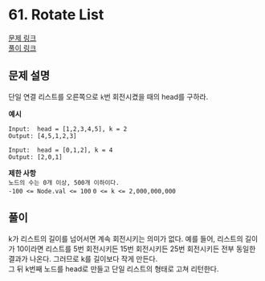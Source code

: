 # 61. Rotate List
[문제 링크](https://leetcode.com/problems/rotate-list/ )  
[풀이 링크](LC61.java )  

## 문제 설명
단일 연결 리스트를 오른쪽으로 `k`번 회전시켰을 때의 head를 구하라.  

**예시**
```
Input:  head = [1,2,3,4,5], k = 2
Output: [4,5,1,2,3]

Input:  head = [0,1,2], k = 4
Output: [2,0,1]
```

**제한 사항**  
`노드의 수는 0개 이상, 500개 이하이다.`  
`-100 <= Node.val <= 100`
`0 <= k <= 2,000,000,000`

## 풀이
k가 리스트의 길이를 넘어서면 계속 회전시키는 의미가 없다. 예를 들어, 리스트의 길이가 10이라면 리스트를 5번 회전시키든 15번 회전시키든 25번 회전시키든 전부 동일한 결과가 나온다. 그러므로 k를 길이보다 작게 만든다.  
그 뒤 k번째 노드를 head로 만들고 단일 리스트의 형태로 고쳐 리턴한다.  
